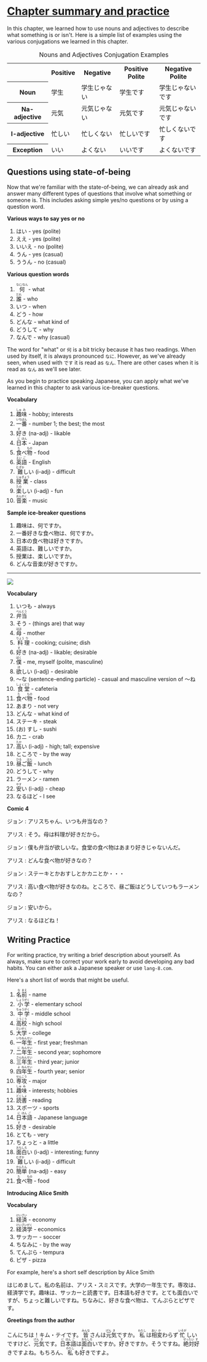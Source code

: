 # [Chapter summary and practice](http://www.guidetojapanese.org/learn/complete/chapter2_summary)

In this chapter, we learned how to use nouns and adjectives to describe what something is or isn't. Here is a simple list of examples using the various conjugations we learned in this chapter.

<table>
    <caption>Nouns and Adjectives Conjugation Examples</caption>
    <tbody>
        <tr>
            <th></th>
            <th>Positive</th>
            <th>Negative</th>
            <th>Positive Polite</th>
            <th>Negative Polite</th>
        </tr>
        <tr>
            <th>Noun</th>
            <td>学生</td>
            <td>学生じゃない</td>
            <td>学生です</td>
            <td>学生じゃないです</td>
        </tr>
        <tr>
            <th>Na-adjective</th>
            <td>元気</td>
            <td>元気じゃない</td>
            <td>元気です</td>
            <td>元気じゃないです</td>
        </tr>
        <tr>
            <th>I-adjective</th>
            <td>忙しい</td>
            <td>忙しくない</td>
            <td>忙しいです</td>
            <td>忙しくないです</td>
        </tr>
        <tr>
            <th>Exception</th>
            <td>いい</td>
            <td>よくない</td>
            <td>いいです</td>
            <td>よくないです</td>
        </tr>
    </tbody>
</table>

## Questions using state-of-being

Now that we're familiar with the state-of-being, we can already ask and answer many different types of questions that involve what something or someone is. This includes asking simple yes/no questions or by using a question word.

__Various ways to say yes or no__

1. はい - yes (polite)
1. ええ - yes (polite)
1. いいえ - no (polite)
1. うん - yes (casual)
1. ううん - no (casual)

__Various question words__

1. <ruby>何<rt>なに/なん</rt></ruby> - what
1. <ruby>誰<rt>だれ</rt></ruby> - who
1. いつ - when
1. どう - how
1. どんな - what kind of
1. どうして - why
1. なんで - why (casual)

The word for "what" or `何` is a bit tricky because it has two readings. When used by itself, it is always pronounced `なに`. However, as we've already seen, when used with `です` it is read as `なん`. There are other cases when it is read as `なん` as we'll see later.

As you begin to practice speaking Japanese, you can apply what we've learned in this chapter to ask various ice-breaker questions.

__Vocabulary__

1. <ruby>趣<rt>しゅ</rt>味<rt>み</rt></ruby> - hobby; interests
1. <ruby>一<rt>いち</rt>番<rt>ばん</rt></ruby> - number 1; the best; the most
1. <ruby>好<rt>す</rt>き</ruby> (na-adj) - likable
1. <ruby>日<rt>に</rt>本<rt>ほん</rt></ruby> - Japan
1. <ruby>食<rt>た</rt>べ<rt></rt>物<rt>もの</rt></ruby> - food
1. <ruby>英<rt>えい</rt>語<rt>ご</rt></ruby> - English
1. <ruby>難<rt>むずか</rt>しい</ruby> (i-adj) - difficult
1. <ruby>授<rt>じゅ</rt>業<rt>ぎょう</rt></ruby> - class
1. <ruby>楽<rt>たの</rt>しい</ruby> (i-adj) - fun
1. <ruby>音<rt>おん</rt>楽<rt>がく</rt></ruby> - music

__Sample ice-breaker questions__

1. 趣味は、何ですか。
1. 一番好きな食べ物は、何ですか。
1. 日本の食べ物は好きですか。
1. 英語は、難しいですか。
1. 授業は、楽しいですか。
1. どんな音楽が好きですか。

---

![](comic4.jpg)

__Vocabulary__

1. いつも - always
1. <ruby>弁<rt>べん</rt>当<rt>とう</rt></ruby>
1. そう - (things are) that way
1. <ruby>母<rt>はは</rt></ruby> - mother
1. <ruby>料<rt>りょう</rt>理<rt>り</rt></ruby> - cooking; cuisine; dish
1. <ruby>好<rt>す</rt>き</ruby> (na-adj) - likable; desirable
1. <ruby>僕<rt>ぼく</rt></ruby> - me, myself (polite, masculine)
1. <ruby>欲<rt>ほ</rt>しい</ruby> (i-adj) - desirable
1. ～な (sentence-ending particle) - casual and masculine version of ～ね
1. <ruby>食<rt>しょく</rt>堂<rt>どう</rt></ruby> - cafeteria
1. <ruby>食<rt>た</rt>べ<rt></rt>物<rt>もの</rt></ruby> - food
1. あまり - not very
1. どんな - what kind of
1. ステーキ - steak
1. (お) すし - sushi
1. カニ - crab
1. <ruby>高<rt>たか</rt>い</ruby> (i-adj) - high; tall; expensive
1. ところで - by the way
1. <ruby>昼<rt>ひる</rt>ご<rt></rt>飯<rt>はん</rt></ruby> - lunch
1. どうして - why
1. ラーメン - ramen
1. <ruby>安<rt>やす</rt>い</ruby> (i-adj) - cheap
1. なるほど - I see

__Comic 4__

ジョン : アリスちゃん、いつも弁当なの？

アリス : そう。母は料理が好きだから。

ジョン : 僕も弁当が欲しいな。食堂の食べ物はあまり好きじゃないんだ。

アリス : どんな食べ物が好きなの？

ジョン : ステーキとかおすしとかカニとか・・・

アリス : 高い食べ物が好きなのね。ところで、昼ご飯はどうしていつもラーメンなの？

ジョン : 安いから。

アリス : なるほどね！

## Writing Practice

For writing practice, try writing a brief description about yourself. As always, make sure to correct your work early to avoid developing any bad habits. You can either ask a Japanese speaker or use `lang-8.com`.

Here's a short list of words that might be useful.

1. <ruby>名<rt>な</rt>前<rt>まえ</rt></ruby> - name
1. <ruby>小<rt>しょう</rt>学<rt>がく</rt></ruby> - elementary school
1. <ruby>中<rt>ちゅう</rt>学<rt>がく</rt></ruby> - middle school
1. <ruby>高<rt>こう</rt>校<rt>こう</rt></ruby> - high school
1. <ruby>大<rt>だい</rt>学<rt>がく</rt></ruby> - college
1. <ruby>一<rt>いち</rt>年<rt>ねん</rt>生<rt>せい</rt></ruby> - first year; freshman
1. <ruby>二<rt>に</rt>年<rt>ねん</rt>生<rt>せい</rt></ruby> - second year; sophomore
1. <ruby>三<rt>さん</rt>年<rt>ねん</rt>生<rt>せい</rt></ruby> - third year; junior
1. <ruby>四<rt>よ</rt>年<rt>ねん</rt>生<rt>せい</rt></ruby> - fourth year; senior
1. <ruby>専<rt>せん</rt>攻<rt>こう</rt></ruby> - major
1. <ruby>趣<rt>しゅ</rt>味<rt>み</rt></ruby> - interests; hobbies
1. <ruby>読<rt>どく</rt>書<rt>しょ</rt></ruby> - reading
1. スポーツ - sports
1. <ruby>日<rt>に</rt>本<rt>ほん</rt>語<rt>ご</rt></ruby> - Japanese language
1. <ruby>好<rt>す</rt>き</ruby> - desirable
1. とても - very
1. ちょっと - a little
1. <ruby>面<rt>おも</rt>白<rt>しろ</rt>い</ruby> (i-adj) - interesting; funny
1. <ruby>難<rt>むずか</rt>しい</ruby> (i-adj) - difficult
1. <ruby>簡<rt>かん</rt>単<rt>たん</rt></ruby> (na-adj) - easy
1. <ruby>食<rt>た</rt>べ<rt></rt>物<rt>もの</rt></ruby> - food

__Introducing Alice Smith__

__Vocabulary__

1. <ruby>経<rt>けい</rt>済<rt>ざい</rt></ruby> - economy
1. <ruby>経<rt>けい</rt>済<rt>ざい</rt>学<rt>がく</rt></ruby> - economics
1. サッカー - soccer
1. ちなみに - by the way
1. てんぷら - tempura
1. ピザ - pizza

For example, here's a short self description by Alice Smith

はじめまして。私の名前は、アリス・スミスです。大学の一年生です。専攻は、経済学です。趣味は、サッカーと読書です。日本語も好きです。とても面白いですが、ちょっと難しいですね。ちなみに、好きな食べ物は、てんぷらとピザです。

__Greetings from the author__

<ruby>こんにちは！キム・テイです。<rt></rt>皆<rt>みんな</rt>さんは<rt></rt>元<rt>げん</rt>気<rt>き</rt>ですか。<rt></rt>私<rt>わたし</rt>は<rt></rt>相<rt>あい</rt>変<rt>か</rt>わらず<rt></rt>忙<rt>いそが</rt>しいですけど、<rt></rt>元<rt>げん</rt>気<rt>き</rt>です。<rt></rt>日<rt>に</rt>本<rt>ほん</rt>語<rt>ご</rt>は<rt></rt>面<rt>おも</rt>白<rt>しろ</rt>いですか。<rt></rt>好<rt>す</rt>きですか。そうですね。<rt></rt>絶<rt>ぜっ</rt>対<rt>たい</rt>好<rt>す</rt>きですよね。もちろん、<rt></rt>私<rt>わたし</rt>も<rt></rt>好<rt>す</rt>きですよ。</ruby>
